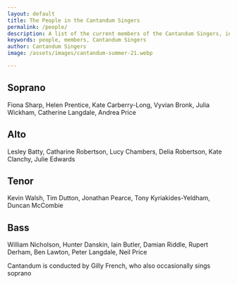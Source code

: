 ```yaml
---
layout: default
title: The People in the Cantandum Singers
permalink: /people/
description: A list of the current members of the Cantandum Singers, including their roles and contributions.
keywords: people, members, Cantandum Singers
author: Cantandum Singers
image: /assets/images/cantandum-summer-21.webp

---
```

## Soprano
Fiona Sharp, Helen Prentice, Kate Carberry-Long, Vyvian Bronk, Julia Wickham, Catherine Langdale, Andrea Price
## Alto
Lesley Batty, Catharine Robertson, Lucy Chambers, Delia Robertson, Kate Clanchy, Julie Edwards
## Tenor
Kevin Walsh, Tim Dutton, Jonathan Pearce, Tony Kyriakides-Yeldham, Duncan McCombie
## Bass
William Nicholson, Hunter Danskin, Iain Butler, Damian Riddle, Rupert Derham, Ben Lawton, Peter Langdale, Neil Price

Cantandum is conducted by Gilly French, who also occasionally sings soprano